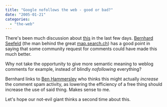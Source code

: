 ```yaml
---
title: "Google nofollows the web - good or bad?"
date: "2005-01-21"
categories: 
  - "the-web"
---
```


There's been much discussion about [this](http://www.google.com/googleblog/2005/01/preventing-comment-spam.html) in the last few days. [Bernhard Seefeld](http://www.bernhardseefeld.ch/archives/000102.html) (the man behind the great [map.search.ch](http://map.search.ch/Immensee/Artherstrasse-60)) has a good point in saying that some community request for comments could have made this much better.

Why not take the opportunity to give more semantic meaning to weblog comments for example, instead of blindly _nofollowing_ everything?

Bernhard links to [Ben Hammersley](http://www.benhammersley.com/weblog/2005/01/20/let_no_fellow_nofollow_lest_we_all_lie_fallow.html) who thinks this might actually _increase_ the comment spam activity, as lowering the efficiency of a free thing should increase the use of said thing. Makes sense to me.

Let's hope our not-evil giant thinks a second time about this.
